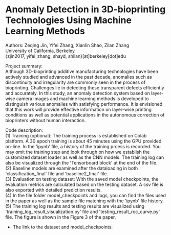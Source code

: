 # Anomaly Detection in 3D-bioprinting Technologies Using Machine Learning Methods

Authors: Zeqing Jin, Yifei Zhang, Xianlin Shao, Zilan Zhang  
University of California, Berkeley  
{zjin2017, yifei_zhang, shayd, shilan}[at]berkeley[dot]edu
  
Project summary:  
Although 3D-bioprinting additive manufacturing technologies have been actively studied and advanced in the past decade, anomalies such as discontinuity and irregularity are commonly seen in the process of bioprinting. Challenges lie in detecting these transparent defects efficiently and accurately. In this study, an anomaly detection system based on layer-wise camera images and machine learning methods is developed to distinguish various anomalies with satisfying performance. It is envisioned that this work will provide effective information on layer-wise printing conditions as well as potential applications in the autonomous correction of bioprinters without human interaction.  

Code description:  
(1) Training (optional): The training process is established on Colab platform. A 30 epoch training is about 45 minutes using the GPU provided on-line. In the 'ipynb' file, a history of the training prcess is recorded. You may omit the training step and look through on how we establish the customized dataset loader as well as the CNN models. The training log can also be visualized through the 'Tensorboard block' at the end of the file.  
(2) Baseline models are examined after the dataloading in both 'classification_final' file and 'baseline2_final' file.  
(3) Evaluation on testing dataset: With the saved model checkpoints, the evaluation metrics are calculated based on the testing dataset. A csv file is also exported with detailed prediction results.  
(4) In the file folder model_checkpoints and logs, you can find the files used in the paper as well as the sample file matching with the 'ipynb' file history.   
(5) The training log results and testing results are visualized using 'training_log_result_visualization.py' file and 'testing_result_roc_curve.py' file. The figure is shown in the Figure 3 of the paper.  
* The link to the dataset and model_checkpoints: 
